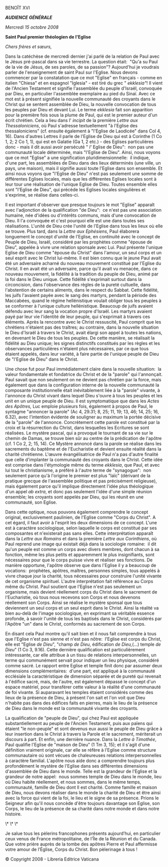 BENOÎT XVI

***AUDIENCE GÉNÉRALE***

*Mercredi 15 octobre 2008*

**Saint Paul premier théologien de l'Eglise**

*Chers frères et sœurs,*

Dans la catéchèse de mercredi dernier j'ai parlé de la relation de Paul avec le Jésus pré-pascal dans sa vie terrestre. La question était:  "Qu'a su Paul de la vie de Jésus, de ses paroles, de sa passion"? Aujourd'hui je voudrais parler de l'enseignement de saint Paul sur l'Eglise. Nous devons commencer par la constatation que ce mot "Eglise" en français - comme en italien "Chiesa" et en espagnol "Iglesia" - est tiré du grec " *ekklesia"*! Il vient de l'Ancien Testament et signifie l'assemblée du peuple d'Israël, convoquée par Dieu, en particulier l'assemblée exemplaire au pied du Sinaï. Avec ce mot est à présent signifiée la nouvelle communauté des croyants dans le Christ qui se sentent assemblée de Dieu, la nouvelle convocation de tous les peuples par Dieu et devant Lui. Le terme *ekklesia* fait son apparition pour la première fois sous la plume de Paul, qui est le premier auteur d'un écrit chrétien. Cela a lieu dans l' *incipit* de la première *Lettre aux Thessaloniciens*, où Paul s'adresse textuellement "à l'Eglise des thessaloniciens" (cf. ensuite également à "l'Eglise de Laodicée" dans Col 4, 16). Dans d'autres Lettres il parle de l'Eglise de Dieu qui est à Corinthe (1 Co 1, 2; 2 Co 1, 1), qui est en Galatie (Ga 1, 2 etc.) - des Eglises particulières donc - mais il dit aussi avoir persécuté " *l'* Eglise de Dieu":  non pas une communauté locale déterminée, mais "l'Eglise de Dieu". Ainsi, nous voyons que ce mot "Eglise" a une signification pluridimensionnelle:  il indique, d'une part, les assemblées de Dieu dans des lieux déterminés (une ville, un pays, une maison), mais il signifie aussi toute l'Eglise dans son ensemble. Et ainsi nous voyons que "l'Eglise de Dieu" n'est pas seulement une somme de différentes Eglises locales, mais que les différentes Eglises locales sont à leur tour une réalisation de l'unique Eglise de Dieu. Toutes ensemble elles sont "l'Eglise de Dieu", qui précède les Eglises locales singulières et s'exprime, se réalise dans celles-ci.

Il est important d'observer que presque toujours le mot "Eglise" apparaît avec l'adjonction de la qualification "de Dieu":  ce n'est pas une association humaine, née d'idées ou d'intérêts communs, mais d'une convocation de Dieu. Il l'a convoquée et c'est pourquoi elle est une dans toutes ses réalisations. L'unité de Dieu crée l'unité de l'Eglise dans tous les lieux où elle se trouve. Plus tard, dans la *Lettre aux Ephésiens*, Paul élaborera longuement le concept d'unité de l'Eglise, en continuité avec le concept de Peuple de Dieu, Israël, considéré par les prophètes comme "épouse de Dieu", appelée à vivre une relation sponsale avec Lui. Paul présente l'unique Eglise de Dieu comme "épouse du Christ" dans l'amour, un seul corps et un seul esprit avec le Christ lui-même. Il est bien connu que le jeune Paul avait été un adversaire acharné du nouveau mouvement constitué par l'Eglise du Christ. Il en avait été un adversaire, parce qu'il avait vu menacée, dans ce nouveau mouvement, la fidélité à la tradition du peuple de Dieu, animé par la foi dans le Dieu unique. Cette fidélité s'exprimait surtout dans la circoncision, dans l'observance des règles de la pureté cultuelle, dans l'abstention de certains aliments, dans le respect du Sabbat. Cette fidélité, les juifs l'avaient payée avec le sang des martyrs, pendant la période des Maccabées, quand le régime hellénistique voulait obliger tous les peuples à se conformer à l'unique culture hellénistique. Beaucoup de juifs avaient défendu avec leur sang la vocation propre d'Israël. Les martyrs avaient payé par leur vie l'identité de leur peuple, qui s'exprimait à travers ces éléments. Après la rencontre avec le Christ ressuscité, Paul comprit que les chrétiens n'étaient pas des traîtres; au contraire, dans la nouvelle situation le Dieu d'Israël à travers le Christ, avait élargi son appel à toutes les nations, en devenant le Dieu de tous les peuples. De cette manière, se réalisait la fidélité au Dieu unique; les signes distinctifs constitués par les règles et les observances particulières n'étaient plus nécessaires, par ce que tous étaient appelés, dans leur variété, à faire partie de l'unique peuple de Dieu de "l'Eglise de Dieu" dans le Christ.

Une chose fut pour Paul immédiatement claire dans la nouvelle situation:  la valeur fondamentale et fondatrice du Christ et de la "parole" qui l'annonçait. Paul savait que non seulement on ne devient pas chrétien par la force, mais également que dans la configuration interne de la nouvelle communauté la composante institutionnelle était inévitablement liée à la "parole" vivante, à l'annonce du Christ vivant dans lequel Dieu s'ouvre à tous les peuples et les unit en un unique peuple de Dieu. Il est symptomatique que dans les *Actes des Apôtres,* Luc emploie plusieurs fois, également à propos de Paul, le syntagme "annoncer la parole" (Ac 4, 29.31; 8, 25; 11, 19; 13, 46; 14, 25; 16, 6.32), avec l'intention évidente de souligner au maximum la portée décisive de la "parole" de l'annonce. Concrètement cette parole est constitué par la croix et la résurrection du Christ, dans lesquelles les Ecritures se sont réalisées. Le mystère pascal, qui a provoqué le tournant de sa vie sur le chemin de Damas, se trouve bien sûr au centre de la prédication de l'apôtre (cf. 1 Co 2, 2; 15, 14). Ce Mystère annoncé dans la parole se réalise dans les sacrements du baptême et de l'Eucharistie et devient ensuite réalité dans la charité chrétienne. L'œuvre évangélisatrice de Paul n'a pas d'autre finalité que celle d'implanter la communauté des croyants dans le Christ. Cette idée est comprise dans l'étymologie même du terme *ekklesia*, que Paul, et avec lui tout le christianisme, a préféré à l'autre terme de "synagogue":  non seulement parce qu'à l'origine le premier est plus "laïc" (dérivant de la pratique grecque de l'assemblée politique et pas précisément religieuse), mais également parce qu'il implique directement l'idée plus théologique d'un appel *ab extra*, et donc pas seulement l'idée d'une simple réunion ensemble; les croyants sont appelés par Dieu, qui les réunit en une communauté, son Eglise.

Dans cette optique, nous pouvons également comprendre le concept original, exclusivement paulinien, de l'Eglise comme "Corps du Christ". A cet égard, il faut avoir à l'esprit les deux dimensions de ce concept. L'une est à caractère sociologique, selon laquelle le corps est constitué par ses composantes et n'existerait pas sans elles. Cette interprétation apparaît dans la *Lettre aux Romains* et dans la première *Lettre aux Corinthiens*, où Paul reprend une image qui existait déjà dans la sociologie romaine:  il dit qu'un peuple est comme un corps avec divers membres, dont chacun à sa fonction, même les plus petits et apparemment le plus insignifiants, sont nécessaires pour que le corps puisse vivre et réaliser ses fonctions. De manière opportune, l'apôtre observe que dans l'Eglise il y a beaucoup de vocations:  prophètes, apôtres, maîtres, personnes simples, tous appelés à vivre chaque jour la charité, tous nécessaires pour construire l'unité vivante de cet organisme spirituel. L'autre interprétation fait référence au Corps même du Christ. Paul soutient que l'Eglise n'est pas seulement un organisme, mais devient réellement corps du Christ dans le sacrement de l'Eucharistie, où tous nous recevons son Corps et nous devenons réellement son Corps. Ainsi se réalise le mystère sponsal que tous deviennent un seul corps et un seul esprit dans le Christ. Ainsi la réalité va bien au-delà de l'image sociologique, en exprimant sa véritable essence profonde, à savoir l'unité de tous les baptisés dans le Christ, considérés par l'Apôtre "un" dans le Christ, conformés au sacrement de son Corps.

En disant cela Paul montre qu'il sait bien et il nous fait comprendre à tous que l'Eglise n'est pas sienne et n'est pas nôtre:  l'Eglise est corps du Christ, elle est "Eglise *de Dieu*", "champ *de Dieu*, édification *de Dieu,*(...) temple *de Dieu*" (1 Co 3, 9.16). Cette dernière qualification est particulièrement intéressante, car elle attribue à un tissu de relations interpersonnelles, un terme qui communément servait pour indiquer un lieu physique, considéré comme sacré. Le rapport entre Eglise et temple finit donc par assumer deux dimensions complémentaires:  d'une part, est appliqué à la communauté ecclésiale la caractéristique de dimension séparée et de pureté qui revenait à l'édifice sacré, mais, de l'autre, est également dépassé le concept d'un espace matériel, pour transférer cette valeur à la réalité d'une communauté de foi vivante. Si auparavant les temples étaient considérés comme des lieux de la présence de Dieu, à présent l'on sait et l'on voit que Dieu n'habite pas dans des édifices faits en pierres, mais le lieu de la présence de Dieu dans le monde est la communauté vivante des croyants.

La qualification de "peuple de Dieu", qui chez Paul est appliquée substantiellement au peuple de l'Ancien Testament, puis aux païens qui étaient "le non-peuple" et sont devenus eux aussi le peuple de Dieu grâce à leur insertion dans le Christ à travers la Parole et le sacrement, mériterait un discours à part. Et enfin, une dernière nuance. Dans la *Lettre à Timothée*, Paul qualifie l'Eglise de "maison de Dieu" (1 Tm 3, 15); et il s'agit d'une définition vraiment originale, car elle se réfère à l'Eglise comme structure communautaire où sont vécues de chaleureuses relations interpersonnelles à caractère familial. L'apôtre nous aide donc a comprendre toujours plus profondément le mystère de l'Eglise dans ses différentes dimensions d'assemblée de Dieu dans le monde. Telle est la grandeur de l'Eglise et la grandeur de notre appel:  nous sommes temple de Dieu dans le monde, lieu où Dieu habite réellement, et nous sommes, dans le même temps, communauté, famille de Dieu dont Il est charité. Comme famille et maison de Dieu, nous devons réaliser dans le monde la charité de Dieu et être ainsi avec la force qui vient de la foi, le lieu et le signe de sa présence. Prions le Seigneur afin qu'il nous concède d'être toujours davantage son Eglise, son Corps, le lieu de la présence de sa charité dans notre monde et dans notre histoire.

\\* \\* \\*

Je salue tous les pèlerins francophones présents aujourd’hui, en particulier ceux venus de France métropolitaine, de l’Île de la Réunion et du Canada. Que votre prière auprès de la tombe des apôtres Pierre et Paul affermisse votre amour de l’Église, Corps du Christ. Bon pèlerinage à tous !

© Copyright 2008 - Libreria Editrice Vaticana